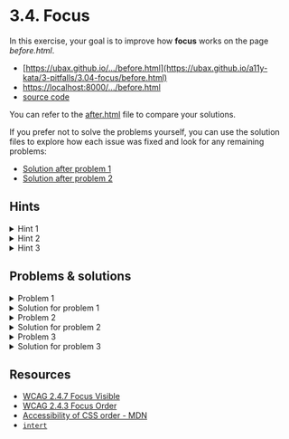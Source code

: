 # 3.4. Focus

In this exercise, your goal is to improve how **focus** works on the page _before.html_.

- [https://ubax.github.io/.../before.html](https://ubax.github.io/a11y-kata/3-pitfalls/3.04-focus/before.html)
- [https://localhost:8000/.../before.html](http://localhost:8000/3-pitfalls/3.04-focus/before.html)
- [source code](./before.html)

You can refer to the [after.html](after.html) file to compare your solutions.

If you prefer not to solve the problems yourself, you can use the solution files to explore how each issue was fixed and look for any remaining problems:

- [Solution after problem 1](https://ubax.github.io/a11y-kata/3-pitfalls/3.04-focus/after-problem-1.html)
- [Solution after problem 2](https://ubax.github.io/a11y-kata/3-pitfalls/3.04-focus/after-problem-2.html)

## Hints

<details>
<summary>Hint 1</summary>

Navigate in the page using the keyboard. Can you see where the focus is?

</details>

<details>
<summary>Hint 2</summary>

Navigate in the page using the keyboard. Is the focus order logical?

</details>

<details>
<summary>Hint 3</summary>

Navigate in the page using keyboard, with side menu open and closed

</details>

## Problems & solutions

<details>
<summary>Problem 1</summary>

Focusable elements don’t have an outline or a visual indicator when they receive focus. This makes it hard for keyboard users to know where they are on the page. [WCAG 2.4.7 Focus Visible](https://www.w3.org/WAI/WCAG21/Understanding/focus-visible)

</details>
<details>
<summary>Solution for problem 1</summary>

Remove `outline: none;` from the `<style>` block to ensure focus is visibly highlighted.

</details>

<details>
<summary>Problem 2</summary>

CSS is altering the visual order, but the focus follows the DOM structure, causing confusion for keyboard users. [WCAG 2.4.3 Focus Order](https://www.w3.org/WAI/WCAG21/Understanding/focus-order.html)

</details>
<details>
<summary>Solution for problem 2</summary>

Remove the `order` property from the CSS to ensure the visual and focus order align. Learn more on [MDN](https://developer.mozilla.org/en-US/docs/Web/CSS/CSS_flexible_box_layout/Ordering_flex_items#the_order_property_and_accessibility).

</details>

<details>
<summary>Problem 3</summary>

When the side menu is hidden, focus can still navigate to it because it remains in the DOM.

</details>
<details>
<summary>Solution for problem 3</summary>

Two possible solutions:

1. Using the [`inert`](https://developer.mozilla.org/en-US/docs/Web/HTML/Global_attributes/inert) attribute
   ```js
   hamburger.addEventListener("click", () => {
       ...
       sideMenu.inert = !sideMenu.classList.contains("active");
   });
   ```
2. Use `display: none` instead of moving the menu off-screen with `left: -...`. Note that this will disable the animation.
   ```css
   .side-menu {
       ...
       display: none;
   }
   .side-menu.active {
       display: block;
   }
   ```

</details>

## Resources

- [WCAG 2.4.7 Focus Visible](https://www.w3.org/WAI/WCAG21/Understanding/focus-visible)
- [WCAG 2.4.3 Focus Order](https://www.w3.org/WAI/WCAG21/Understanding/focus-order.html)
- [Accessibility of CSS order - MDN](https://developer.mozilla.org/en-US/docs/Web/CSS/order#accessibility)
- [`intert`](https://developer.mozilla.org/en-US/docs/Web/HTML/Global_attributes/inert)
